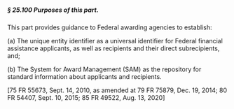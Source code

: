 ##### § 25.100 Purposes of this part. #####

This part provides guidance to Federal awarding agencies to establish:

(a) The unique entity identifier as a universal identifier for Federal financial assistance applicants, as well as recipients and their direct subrecipients, and;

(b) The System for Award Management (SAM) as the repository for standard information about applicants and recipients.

[75 FR 55673, Sept. 14, 2010, as amended at 79 FR 75879, Dec. 19, 2014; 80 FR 54407, Sept. 10, 2015; 85 FR 49522, Aug. 13, 2020]
